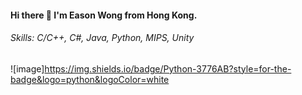 #### Hi there 👋 I'm Eason Wong from Hong Kong. 

###### Skills: C/C++, C#, Java, Python, MIPS, Unity

![image]https://img.shields.io/badge/Python-3776AB?style=for-the-badge&logo=python&logoColor=white


